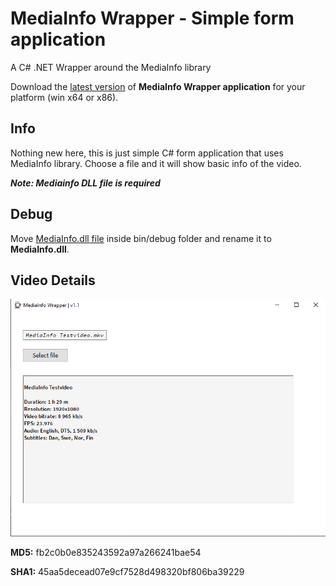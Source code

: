 # MediaInfo Wrapper - Simple form application
 A C# .NET Wrapper around the MediaInfo library

Download the [latest version](https://github.com/JanrikV/MediaInfo-Wrapper/releases) of **MediaInfo Wrapper application** for your platform (win x64 or x86).

## Info 

Nothing new here, this is just simple C# form application that uses MediaInfo library. Choose a file and it will show basic info of the video.

***Note: Mediainfo DLL file is required***

## Debug

Move [MediaInfo.dll file](https://github.com/JanrikV/MediaInfo-Wrapper/tree/main/dlls) inside bin/debug folder and rename it to **MediaInfo.dll**.

## Video Details

![MediaInfo Wrapper 1](https://github.com/JanrikV/MediaInfo-Wrapper/blob/main/img/MediaInfoWrapper-VideoDetails.png)

**MD5:** fb2c0b0e835243592a97a266241bae54

**SHA1:** 45aa5decead07e9cf7528d498320bf806ba39229
